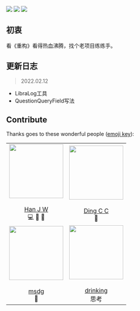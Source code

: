 ![](https://img.shields.io/badge/status-active-brightgreen) ![](https://img.shields.io/badge/contibutor-4-blue) ![](https://img.shields.io/badge/license-MIT-blue)

## 初衷

看《重构》看得热血沸腾，找个老项目练练手。

## 更新日志

> 2022.02.12
- LibraLog工具
- QuestionQueryField写法


## Contribute
Thanks goes to these wonderful people ([emoji key](https://allcontributors.org/docs/en/emoji-key)):

|        |   |
| :-----------: | :-----------: |
| <div align="center"><img width="145" height="145" src="https://s2.loli.net/2021/12/14/jlaXEkN8GOLdKRu.jpg"/></div> <br>[Han J W](https://github.com/NjustJiaweihan) <br>💻 🎨 🤔     | <div align="center"><img width="145" height="145" src="https://s2.loli.net/2021/12/15/JcN5GH4f7kATjuZ.jpg"/></div> <br>[Ding C C](https://github.com/1589371038) <br>👀      |
|<div align="center"><img width="145" height="145" src="https://s2.loli.net/2021/12/15/CvZkp9x7YBb1n2l.jpg"/></div> <br>[msdg](https://github.com/dm4157) <br> 🐛 | <div align="center"><img width="145" height="145" src="https://s2.loli.net/2021/12/15/ZSlECTWI67YgF2i.jpg"/></div> <br>[drinking](https://github.com/drinking) <br> 思考 |

